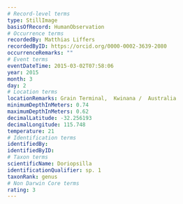 ```yaml
---
# Record-level terms
type: StillImage
basisOfRecord: HumanObservation
# Occurrence terms
recordedBy: Matthias Liffers
recordedByID: https://orcid.org/0000-0002-3639-2080
occurrenceRemarks: ""
# Event terms
eventDateTime: 2015-03-02T07:58:06
year: 2015
month: 3
day: 2
# Location terms
locationRemarks: Grain Terminal,  Kwinana /  Australia
minimumDepthInMeters: 0.74
maximumDepthInMeters: 0.62
decimalLatitude: -32.256193
decimalLongitude: 115.748
temperature: 21
# Identification terms
identifiedBy: 
identifiedByID: 
# Taxon terms
scientificName: Doriopsilla
identificationQualifier: sp. 1
taxonRank: genus
# Non Darwin Core terms
rating: 3
---
```

